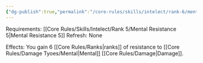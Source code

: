 ```yaml
---
{"dg-publish":true,"permalink":"/core-rules/skills/intelect/rank-6/mental-resistance-6/"}
---
```


Requirements: [[Core Rules/Skills/Intelect/Rank 5/Mental Resistance 5\|Mental Resistance 5]]
Refresh: None

Effects:
You gain 6 [[Core Rules/Ranks\|ranks]] of resistance to [[Core Rules/Damage Tyoes/Mental\|Mental]] [[Core Rules/Damage\|Damage]].




